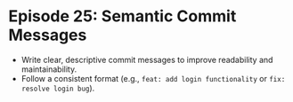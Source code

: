 # Episode 25: Semantic Commit Messages

- Write clear, descriptive commit messages to improve readability and maintainability.
- Follow a consistent format (e.g., `feat: add login functionality` or `fix: resolve login bug`).